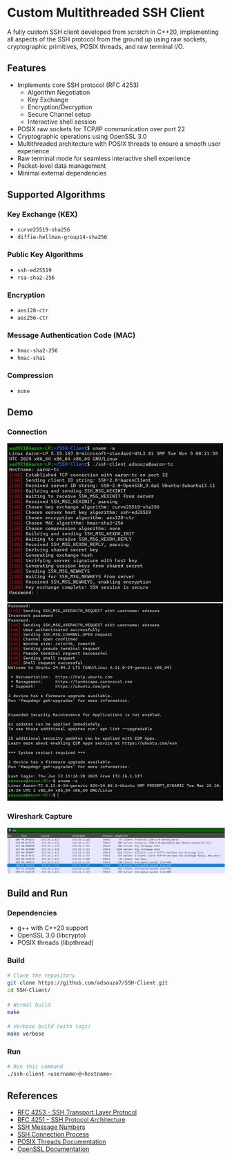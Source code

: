 # Custom Multithreaded SSH Client
A fully custom SSH client developed from scratch in C++20, implementing all aspects of the SSH protocol from the ground up using raw sockets, cryptographic primitives, POSIX threads, and raw terminal I/O.

## Features
- Implements core SSH protocol (RFC 4253)
  - Algorithm Negotiation
  - Key Exchange
  - Encryption/Decryption
  - Secure Channel setup
  - Interactive shell session
- POSIX raw sockets for TCP/IP communication over port 22
- Cryptographic operations using OpenSSL 3.0
- Multithreaded architecture with POSIX threads to ensure a smooth user experience
- Raw terminal mode for seamless interactive shell experience
- Packet-level data management
- Minimal external dependencies

## Supported Algorithms
### Key Exchange (KEX)
- ```curve25519-sha256```
- ```diffie-hellman-group14-sha256```
### Public Key Algorithms
- ```ssh-ed25519```
- ```rsa-sha2-256```
### Encryption
- ```aes128-ctr```
- ```aes256-ctr```
### Message Authentication Code (MAC)
- ```hmac-sha2-256```
- ```hmac-sha1```
### Compression
- ```none```

## Demo
### Connection
<p>
  <img src="docs/conn1.png" alt="Connection 1" width="500"/>
  <img src="docs/conn2.png" alt="Connection 2" width="500"/>
</p>

### Wireshark Capture
![Wireshark](docs/wireshark.png)

## Build and Run
### Dependencies
- g++ with C++20 support
- OpenSSL 3.0 (libcrypto)
- POSIX threads (libpthread)

### Build
```bash
# Clone the repository
git clone https://github.com/adsouza7/SSH-Client.git
cd SSH-Client/

# Normal build
make

# Verbose build (with logs)
make verbose
```

### Run
```bash
# Run this command
./ssh-client <username>@<hostname>
```

## References
- [RFC 4253 - SSH Transport Layer Protocol](https://datatracker.ietf.org/doc/html/rfc4253)
- [RFC 4251 - SSH Protocol Architecture](https://datatracker.ietf.org/doc/html/rfc4251)
- [SSH Message Numbers](https://www.iana.org/assignments/ssh-parameters/ssh-parameters.xhtml)
- [SSH Connection Process](https://www.cisco.com/c/en/us/support/docs/security-vpn/secure-shell-ssh/222335-understand-secure-shell-packet-exchange.html)
- [POSIX Threads Documentation](https://pubs.opengroup.org/onlinepubs/7908799/xsh/pthread.h.html)
- [OpenSSL Documentation](https://docs.openssl.org/master/man7/ossl-guide-libcrypto-introduction/)


